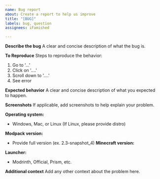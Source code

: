```yaml
---
name: Bug report
about: Create a report to help us improve
title: "[BUG]"
labels: bug, question
assignees: iFamished

---
```


**Describe the bug**
A clear and concise description of what the bug is.

**To Reproduce**
Steps to reproduce the behavior:
1. Go to '...'
2. Click on '....'
3. Scroll down to '....'
4. See error

**Expected behavior**
A clear and concise description of what you expected to happen.

**Screenshots**
If applicable, add screenshots to help explain your problem.

**Operating system:**
 - Windows, Mac, or Linux (If Linux, please provide distro)

**Modpack version:**
- Provide full version (ex. 2.3-snapshot_4)
**Minecraft version:**

**Launcher:**
- Modrinth, Official, Prism, etc.

**Additional context**
Add any other context about the problem here.
